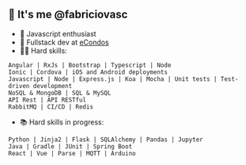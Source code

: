 ## :ghost: It's me @fabriciovasc
- 🧠 Javascript enthusiast
- :office: Fullstack dev at [eCondos](https://econdos.com.br)
- 👨‍💻 Hard skills:
```
Angular | RxJs | Bootstrap | Typescript | Node
Ionic | Cordova | iOS and Android deployments
Javascript | Node | Express.js | Koa | Mocha | Unit tests | Test-driven development
NoSQL & MongoDB | SQL & MySQL
API Rest | API RESTful
RabbitMQ | CI/CD | Redis

```
- 📚 Hard skills in progress:
```
Python | Jinja2 | Flask | SQLAlchemy | Pandas | Jupyter
Java | Gradle | JUnit | Spring Boot
React | Vue | Parse | MQTT | Arduino
```
